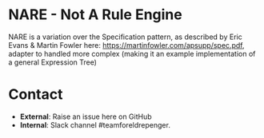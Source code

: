 # NARE - Not A Rule Engine

NARE is a variation over the Specification pattern, as described by Eric Evans & Martin Fowler here: https://martinfowler.com/apsupp/spec.pdf, adapter to handled more complex (making it an example implementation of a general Expression Tree)

# Contact 
* **External**: Raise an issue here on GitHub
* **Internal**: Slack channel #teamforeldrepenger.
